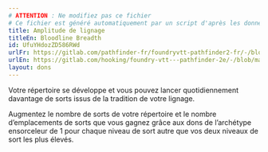 ```yaml
---
# ATTENTION : Ne modifiez pas ce fichier
# Ce fichier est généré automatiquement par un script d'après les données du module Foundry VTT officiel et de sa traduction
title: Amplitude de lignage
titleEn: Bloodline Breadth
id: UfuYHdozZD586RWd
urlFr: https://gitlab.com/pathfinder-fr/foundryvtt-pathfinder2-fr/-/blob/master/data/feats/UfuYHdozZD586RWd.htm
urlEn: https://gitlab.com/hooking/foundry-vtt---pathfinder-2e/-/blob/master/packs/data/feats.db/bloodline-breadth.json
layout: dons
---
```

Votre répertoire se développe et vous pouvez lancer quotidiennement davantage de sorts issus de la tradition de votre lignage.

Augmentez le nombre de sorts de votre répertoire et le nombre d’emplacements de sorts que vous gagnez grâce aux dons de l’archétype ensorceleur de 1 pour chaque niveau de sort autre que vos deux niveaux de sort les plus élevés.
